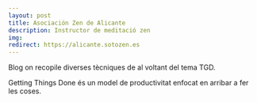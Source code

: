 ```yaml
---
layout: post
title: Asociación Zen de Alicante
description: Instructor de meditació zen
img:
redirect: https://alicante.sotozen.es
---
```


Blog on recopile diverses tècniques de al voltant del tema TGD.


Getting Things Done és un model de productivitat enfocat en arribar a fer les coses.
